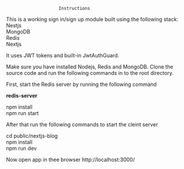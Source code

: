                         Instructions

This is a working sign in/sign up module built using the following stack:
 <br />
Nestjs <br />
MongoDB <br />
Redis <br />
Nextjs <br />

It uses JWT tokens and built-in JwtAuthGuard. 

Make sure you have installed Nodejs, Redis and MongoDB.
Clone the source code and run the following commands in to the root directory. 

First, start the Redis server by running the following command

**redis-server**

npm install <br />
npm run start

After that run the following commands to start the cleint server 

cd public/nextjs-blog<br />
npm install <br />
npm run dev

Now open app in thee browser http://localhost:3000/




